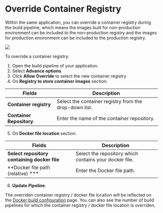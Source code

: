 #  Override Container Registry

Within the same application, you can override a container registry during the build pipeline, which means the images built for non-production environment can be included to the non-production registry and the images for production environment can be included to the production registry.

![](https://devtron-public-asset.s3.us-east-2.amazonaws.com/images/creating-application/override-container-registries.png)

To override a container registry:
1. Open the build pipeline of your application.
2. Select **Advance options**.
3. Click **Allow Override** to select the new container registry
4. On **Registry to store container images** section:

| Fields | Description |
| --- | --- |
| **Container registry** | Select the container registry from the drop-down list. |
| **Container Repository** | Enter the name of the container repository. |
5. On **Docker file location** section:

| Fields | Description |
| --- | --- |
| **Select repository containing docker file** | Select the repository which contains your docker file. |
| **Docker file path (relative) *** | Enter the Docker file path. |
6. **Update Pipeline**.

The overriden container registry / docker file location will be reflected on the [Docker build configuration](https://docs.devtron.ai/usage/applications/creating-application/docker-build-configuration) page. You can also see the number of build pipelines for which the container registry / docker file location is overriden.


